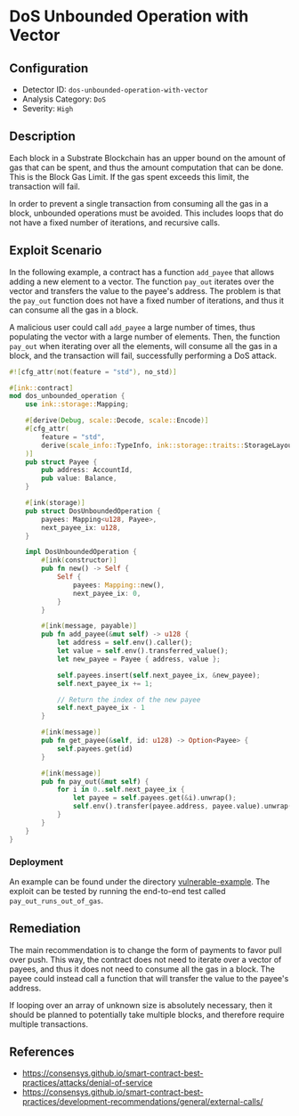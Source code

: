 # DoS Unbounded Operation with Vector

## Configuration

- Detector ID: `dos-unbounded-operation-with-vector`
- Analysis Category: `DoS`
- Severity: `High`

## Description

Each block in a Substrate Blockchain has an upper bound on the amount of gas that can be spent, and thus the amount computation that can be done. This is the Block Gas Limit. If the gas spent exceeds this limit, the transaction will fail.

In order to prevent a single transaction from consuming all the gas in a block, unbounded operations must be avoided. This includes loops that do not have a fixed number of iterations, and recursive calls.

## Exploit Scenario

In the following example, a contract has a function `add_payee` that allows adding a new element to a vector. The function `pay_out` iterates over the vector and transfers the value to the payee's address. The problem is that the `pay_out` function does not have a fixed number of iterations, and thus it can consume all the gas in a block.

A malicious user could call `add_payee` a large number of times, thus populating the vector with a large number of elements. Then, the function `pay_out` when iterating over all the elements, will consume all the gas in a block, and the transaction will fail, successfully performing a DoS attack.

```rust
#![cfg_attr(not(feature = "std"), no_std)]

#[ink::contract]
mod dos_unbounded_operation {
    use ink::storage::Mapping;

    #[derive(Debug, scale::Decode, scale::Encode)]
    #[cfg_attr(
        feature = "std",
        derive(scale_info::TypeInfo, ink::storage::traits::StorageLayout)
    )]
    pub struct Payee {
        pub address: AccountId,
        pub value: Balance,
    }

    #[ink(storage)]
    pub struct DosUnboundedOperation {
        payees: Mapping<u128, Payee>,
        next_payee_ix: u128,
    }

    impl DosUnboundedOperation {
        #[ink(constructor)]
        pub fn new() -> Self {
            Self {
                payees: Mapping::new(),
                next_payee_ix: 0,
            }
        }

        #[ink(message, payable)]
        pub fn add_payee(&mut self) -> u128 {
            let address = self.env().caller();
            let value = self.env().transferred_value();
            let new_payee = Payee { address, value };

            self.payees.insert(self.next_payee_ix, &new_payee);
            self.next_payee_ix += 1;

            // Return the index of the new payee
            self.next_payee_ix - 1
        }

        #[ink(message)]
        pub fn get_payee(&self, id: u128) -> Option<Payee> {
            self.payees.get(id)
        }

        #[ink(message)]
        pub fn pay_out(&mut self) {
            for i in 0..self.next_payee_ix {
                let payee = self.payees.get(&i).unwrap();
                self.env().transfer(payee.address, payee.value).unwrap();
            }
        }
    }
}
```

### Deployment

An example can be found under the directory [vulnerable-example](./vulnerable-example). The exploit can be tested by running the end-to-end test called `pay_out_runs_out_of_gas`.

## Remediation

The main recommendation is to change the form of payments to favor pull over push. This way, the contract does not need to iterate over a vector of payees, and thus it does not need to consume all the gas in a block. The payee could instead call a function that will transfer the value to the payee's address.

If looping over an array of unknown size is absolutely necessary, then it should be planned to potentially take multiple blocks, and therefore require multiple transactions.

## References

- https://consensys.github.io/smart-contract-best-practices/attacks/denial-of-service
- https://consensys.github.io/smart-contract-best-practices/development-recommendations/general/external-calls/
